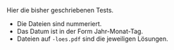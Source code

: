 Hier die bisher geschriebenen Tests.

* Die Dateien sind nummeriert.
* Das Datum ist in der Form Jahr-Monat-Tag.
* Dateien auf `-loes.pdf` sind die jeweiligen Lösungen.
